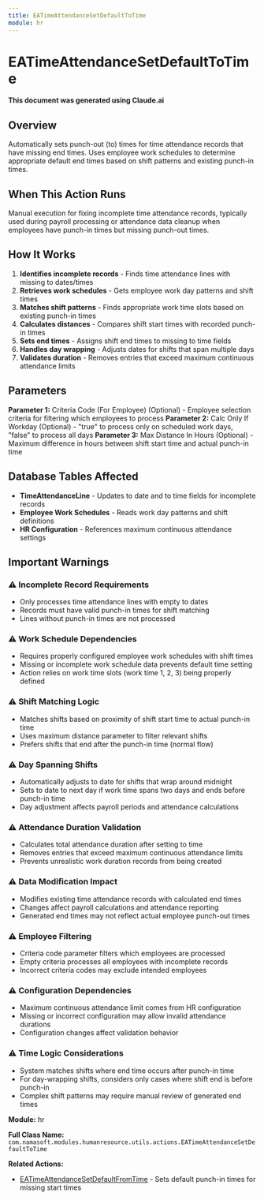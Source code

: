 ```yaml
---
title: EATimeAttendanceSetDefaultToTime
module: hr
---
```



<div class='entity-flows'>

# EATimeAttendanceSetDefaultToTime

**This document was generated using Claude.ai**

## Overview

Automatically sets punch-out (to) times for time attendance records that have missing end times. Uses employee work schedules to determine appropriate default end times based on shift patterns and existing punch-in times.

## When This Action Runs

Manual execution for fixing incomplete time attendance records, typically used during payroll processing or attendance data cleanup when employees have punch-in times but missing punch-out times.

## How It Works

1. **Identifies incomplete records** - Finds time attendance lines with missing to dates/times
2. **Retrieves work schedules** - Gets employee work day patterns and shift times
3. **Matches shift patterns** - Finds appropriate work time slots based on existing punch-in times
4. **Calculates distances** - Compares shift start times with recorded punch-in times
5. **Sets end times** - Assigns shift end times to missing to time fields
6. **Handles day wrapping** - Adjusts dates for shifts that span multiple days
7. **Validates duration** - Removes entries that exceed maximum continuous attendance limits

## Parameters

**Parameter 1:** Criteria Code (For Employee) (Optional) - Employee selection criteria for filtering which employees to process
**Parameter 2:** Calc Only If Workday (Optional) - "true" to process only on scheduled work days, "false" to process all days
**Parameter 3:** Max Distance In Hours (Optional) - Maximum difference in hours between shift start time and actual punch-in time

## Database Tables Affected

- **TimeAttendanceLine** - Updates to date and to time fields for incomplete records
- **Employee Work Schedules** - Reads work day patterns and shift definitions
- **HR Configuration** - References maximum continuous attendance settings

## Important Warnings

### ⚠️ Incomplete Record Requirements
- Only processes time attendance lines with empty to dates
- Records must have valid punch-in times for shift matching
- Lines without punch-in times are not processed

### ⚠️ Work Schedule Dependencies
- Requires properly configured employee work schedules with shift times
- Missing or incomplete work schedule data prevents default time setting
- Action relies on work time slots (work time 1, 2, 3) being properly defined

### ⚠️ Shift Matching Logic
- Matches shifts based on proximity of shift start time to actual punch-in time
- Uses maximum distance parameter to filter relevant shifts
- Prefers shifts that end after the punch-in time (normal flow)

### ⚠️ Day Spanning Shifts
- Automatically adjusts to date for shifts that wrap around midnight
- Sets to date to next day if work time spans two days and ends before punch-in time
- Day adjustment affects payroll periods and attendance calculations

### ⚠️ Attendance Duration Validation
- Calculates total attendance duration after setting to time
- Removes entries that exceed maximum continuous attendance limits
- Prevents unrealistic work duration records from being created

### ⚠️ Data Modification Impact
- Modifies existing time attendance records with calculated end times
- Changes affect payroll calculations and attendance reporting
- Generated end times may not reflect actual employee punch-out times

### ⚠️ Employee Filtering
- Criteria code parameter filters which employees are processed
- Empty criteria processes all employees with incomplete records
- Incorrect criteria codes may exclude intended employees

### ⚠️ Configuration Dependencies
- Maximum continuous attendance limit comes from HR configuration
- Missing or incorrect configuration may allow invalid attendance durations
- Configuration changes affect validation behavior

### ⚠️ Time Logic Considerations
- System matches shifts where end time occurs after punch-in time
- For day-wrapping shifts, considers only cases where shift end is before punch-in
- Complex shift patterns may require manual review of generated end times

**Module:** hr

**Full Class Name:** `com.namasoft.modules.humanresource.utils.actions.EATimeAttendanceSetDefaultToTime`

**Related Actions:**
- [EATimeAttendanceSetDefaultFromTime](EATimeAttendanceSetDefaultFromTime.md) - Sets default punch-in times for missing start times


</div>

